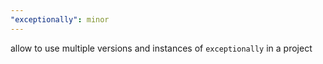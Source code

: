 ```yaml
---
"exceptionally": minor
---
```


allow to use multiple versions and instances of `exceptionally` in a project
